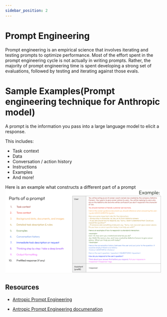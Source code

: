 ```yaml
---
sidebar_position: 2
---
```

# Prompt Engineering
Prompt engineering is an empirical science that involves iterating and testing prompts to optimize performance. Most of the effort spent in the prompt engineering cycle is not actually in writing prompts. Rather, the majority of prompt engineering time is spent developing a strong set of evaluations, followed by testing and iterating against those evals.


# Sample Examples(Prompt engineering technique for Anthropic model) 

A prompt is the information you pass into a large language model to elicit a response.

This includes:
* Task context
* Data
* Conversation / action history
* Instructions
* Examples
* And more!

Here is an example what constructs a different part of a prompt
![prompt](./img/prompt_engg.png)


## Resources
* [Antropic Prompt Engineering](https://docs.google.com/presentation/d/1tjvAebcEyR8la3EmVwvjC7PHR8gfSrcsGKfTPAaManw/edit#slide=id.g2c40da08fdb_17_300) 

* [Antropic Prompt Engineering documenation](https://docs.anthropic.com/claude/docs/prompt-engineering)
